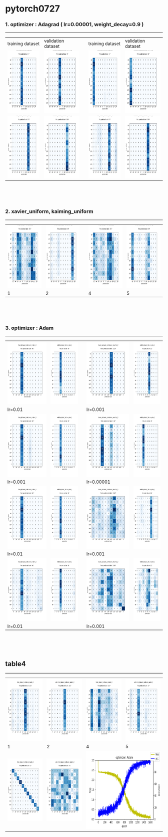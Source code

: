 # pytorch0727


### 1. optimizer : Adagrad  ( lr=0.00001, weight_decay=0.9 )
-----
<table>
  <tr>
        <td>training dataset</td>
        <td>validation dataset</td>
        <td></td>
        <td>training dataset</td>
        <td>validation dataset</td>
  </tr>
  
  <tr>
      <td>    <img src="https://github.com/Kang-Dong-Hwi/pytorch0727/blob/master/confusion_matrix/train_dataset_confusion_matrix1.png", height=200px, width=250px>        </td>
      <td>    <img src="https://github.com/Kang-Dong-Hwi/pytorch0727/blob/master/confusion_matrix/validation_dataset_confusion_matrix1.png", height=200px, width=250px>   </td>
      <td></td>
      <td>    <img src="https://github.com/Kang-Dong-Hwi/pytorch0727/blob/master/confusion_matrix/train_dataset_confusion_matrix2.png", height=200px, width=250px>        </td>
      <td>    <img src="https://github.com/Kang-Dong-Hwi/pytorch0727/blob/master/confusion_matrix/validation_dataset_confusion_matrix2.png", height=200px, width=250px>   </td>
  </tr>
  

  
  
  
  <tr>
      <td>    <img src="https://github.com/Kang-Dong-Hwi/pytorch0727/blob/master/confusion_matrix/train_dataset_confusion_matrix3.png", height=200px, width=250px>        </td>
      <td>    <img src="https://github.com/Kang-Dong-Hwi/pytorch0727/blob/master/confusion_matrix/validation_dataset_confusion_matrix3.png", height=200px, width=250px>   </td>
      <td></td>
      <td>    <img src="https://github.com/Kang-Dong-Hwi/pytorch0727/blob/master/confusion_matrix/train_dataset_confusion_matrix4.png", height=200px, width=250px>        </td>
      <td>    <img src="https://github.com/Kang-Dong-Hwi/pytorch0727/blob/master/confusion_matrix/validation_dataset_confusion_matrix4.png", height=200px, width=250px>   </td>
  </tr>
  
  

</table>


<br>
<br>
<br>

### 2. xavier_uniform, kaiming_uniform
-----------
<table>

  <tr>
      <td>    <img src="https://github.com/Kang-Dong-Hwi/pytorch0727/blob/master/confusion_matrix/train_dataset_confusion_matrix11.png", height=200px, width=250px>        </td>
      <td>    <img src="https://github.com/Kang-Dong-Hwi/pytorch0727/blob/master/confusion_matrix/validation_dataset_confusion_matrix11.png", height=200px, width=250px>   </td>
      <td></td>
      <td>    <img src="https://github.com/Kang-Dong-Hwi/pytorch0727/blob/master/confusion_matrix/train_dataset_confusion_matrix12.png", height=200px, width=250px>        </td>
      <td>    <img src="https://github.com/Kang-Dong-Hwi/pytorch0727/blob/master/confusion_matrix/validation_dataset_confusion_matrix12.png", height=200px, width=250px>   </td>
  </tr>
  
  <tr>
      <td>1</td>
      <td>2</td>
      <td></td>
      <td>4</td>
      <td>5</td>
  </tr>
  

</table>


<br>
<br>
<br>

### 3. optimizer : Adam
-----------
<table>

  <tr>
      <td>    <img src="https://github.com/Kang-Dong-Hwi/pytorch0727/blob/master/gdrive01/train_dataset_confusion_matrix201.png", height=200px, width=250px>        </td>
      <td>    <img src="https://github.com/Kang-Dong-Hwi/pytorch0727/blob/master/gdrive02/validation_dataset_confusion_matrix201.png", height=200px, width=250px>   </td>
      <td></td>
      <td>    <img src="https://github.com/Kang-Dong-Hwi/pytorch0727/blob/master/gdrive01/train_dataset_confusion_matrix202.png", height=200px, width=250px>        </td>
      <td>    <img src="https://github.com/Kang-Dong-Hwi/pytorch0727/blob/master/gdrive02/validation_dataset_confusion_matrix202.png", height=200px, width=250px>   </td>
  </tr>
  
  <tr>
      <td>lr=0.01 </td>
      <td></td>
      <td></td>
      <td>lr=0.001 </td>
      <td></td>
  </tr>
  
  
  <tr>
      <td>    <img src="https://github.com/Kang-Dong-Hwi/pytorch0727/blob/master/gdrive01/train_dataset_confusion_matrix203.png", height=200px, width=250px>        </td>
      <td>    <img src="https://github.com/Kang-Dong-Hwi/pytorch0727/blob/master/gdrive02/validation_dataset_confusion_matrix203.png", height=200px, width=250px>   </td>
      <td></td>
      <td>    <img src="https://github.com/Kang-Dong-Hwi/pytorch0727/blob/master/gdrive01/train_dataset_confusion_matrix204.png", height=200px, width=250px>        </td>
      <td>    <img src="https://github.com/Kang-Dong-Hwi/pytorch0727/blob/master/gdrive02/validation_dataset_confusion_matrix204.png", height=200px, width=250px>   </td>
  </tr>
  
  <tr>
      <td>lr=0.001 </td>
      <td></td>
      <td></td>
      <td>lr=0.00001 </td>
      <td></td>
  </tr>
  
  
  <tr>
      <td>    <img src="https://github.com/Kang-Dong-Hwi/pytorch0727/blob/master/gdrive01/train_dataset_confusion_matrix205.png", height=200px, width=250px>        </td>
      <td>    <img src="https://github.com/Kang-Dong-Hwi/pytorch0727/blob/master/gdrive02/validation_dataset_confusion_matrix205.png", height=200px, width=250px>   </td>
      <td></td>
      <td>    <img src="https://github.com/Kang-Dong-Hwi/pytorch0727/blob/master/gdrive01/train_dataset_confusion_matrix206.png", height=200px, width=250px>        </td>
      <td>    <img src="https://github.com/Kang-Dong-Hwi/pytorch0727/blob/master/gdrive02/validation_dataset_confusion_matrix206.png", height=200px, width=250px>   </td>
  </tr>
  
  <tr>
      <td>lr=0.01 </td>
      <td></td>
      <td></td>
      <td>lr=0.001 </td>
      <td></td>
  </tr>
  
  <tr>
      <td>    <img src="https://github.com/Kang-Dong-Hwi/pytorch0727/blob/master/gdrive01/train_dataset_confusion_matrix207.png", height=200px, width=250px>        </td>
      <td>    <img src="https://github.com/Kang-Dong-Hwi/pytorch0727/blob/master/gdrive02/validation_dataset_confusion_matrix207.png", height=200px, width=250px>   </td>
      <td></td>
      <td>    <img src="https://github.com/Kang-Dong-Hwi/pytorch0727/blob/master/gdrive01/train_dataset_confusion_matrix208.png", height=200px, width=250px>        </td>
      <td>    <img src="https://github.com/Kang-Dong-Hwi/pytorch0727/blob/master/gdrive02/validation_dataset_confusion_matrix208.png", height=200px, width=250px>   </td>
  </tr>
  
  <tr>
      <td>lr=0.01 </td>
      <td></td>
      <td></td>
      <td>lr=0.001 </td>
      <td></td>
  </tr>
  
  
</table>



<br>
<br>
<br>

## table4
-------------
<table>
  <tr>
      <td>   <img src="https://github.com/Kang-Dong-Hwi/pytorch0727/blob/master/gdrive01/train_dataset_confusion_matrix211.png", height=200px, width=250px>        </td>
      <td>   <img src="https://github.com/Kang-Dong-Hwi/pytorch0727/blob/master/gdrive02/validation_dataset_confusion_matrix211.png", height=200px, width=250px>   </td>
      <td>   <img src="https://github.com/Kang-Dong-Hwi/pytorch0727/blob/master/gdrive01/train_dataset_confusion_matrix210.png", height=200px, width=250px>        </td>
      <td>   <img src="https://github.com/Kang-Dong-Hwi/pytorch0727/blob/master/gdrive02/validation_dataset_confusion_matrix210.png", height=200px, width=250px>   </td>
  </tr>
  
  <tr>
      <td>1</td>
      <td>2</td>
      <td>4</td>
      <td>5</td>
  </tr>
  
  <tr>
      <td>   <img src="https://github.com/Kang-Dong-Hwi/pytorch0727/blob/master/gdrive01/train_dataset_confusion_matrix214.png", height=200px, width=250px>        </td>
      <td>   <img src="https://github.com/Kang-Dong-Hwi/pytorch0727/blob/master/gdrive02/validation_dataset_confusion_matrix214.png", height=200px, width=250px>   </td>
      <td colspan="2">  <img src="https://github.com/Kang-Dong-Hwi/pytorch0727/blob/master/Adam%20(1).png", height=250px, width=360px>                             </td> 
  </tr>

</table>

